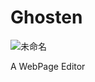 # Ghosten

![未命名](https://user-images.githubusercontent.com/121630113/210216777-ebd19a49-c880-4d6f-b7b5-ede5971059c7.jpg)

A WebPage Editor
